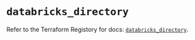 # `databricks_directory`

Refer to the Terraform Registory for docs: [`databricks_directory`](https://registry.terraform.io/providers/databricks/databricks/1.27.0/docs/resources/directory).

